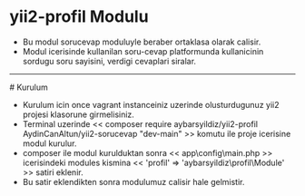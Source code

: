 # yii2-profil Modulu

- Bu modul sorucevap moduluyle beraber ortaklasa olarak calisir.
- Modul icerisinde kullanilan soru-cevap platformunda kullanicinin sordugu soru sayisini, verdigi cevaplari siralar.
<hr>
# Kurulum

- Kurulum icin once vagrant instanceiniz uzerinde olusturdugunuz yii2 projesi klasorune girmelisiniz.
- Terminal uzerinde << composer require aybarsyildiz/yii2-profil AydinCanAltun/yii2-sorucevap "dev-main"  >> komutu ile proje icerisine modul kurulur.
- composer ile modul kurulduktan sonra << app\config\main.php >> icerisindeki modules kismina << 'profil' => 'aybarsyildiz\profil\Module' >> satiri eklenir.
- Bu satir eklendikten sonra modulumuz calisir hale gelmistir.
